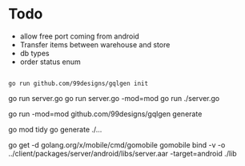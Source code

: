 # Todo
- allow free port coming from android
- Transfer items between warehouse and store
- db types
- order status enum


```console

go run github.com/99designs/gqlgen init

```

go run server.go
go run server.go -mod=mod
go run ./server.go

go run -mod=mod github.com/99designs/gqlgen generate

go mod tidy
go generate ./...

go get -d golang.org/x/mobile/cmd/gomobile
gomobile bind -v -o ../client/packages/server/android/libs/server.aar -target=android ./lib